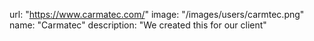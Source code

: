 url: "https://www.carmatec.com/"
image: "/images/users/carmtec.png"
name: "Carmatec"
description: "We created this for our client"
